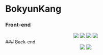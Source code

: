 # BokyunKang



### Front-end
<div align="center">
    <img src = "http://img.shields.io/badge/JavaScript-%23F7DF1E?style-flat-square&logo=JavaScript&logoColor=white"/>
    <img src="https://img.shields.io/badge/-HTML5-%23E34F26?style=for-the-badge&logo=HTML5&logoColor=white">
    <img src="https://img.shields.io/badge/-CSS3-%231572B6?style=for-the-badge&logo=CSS3&logoColor=white">
    <img src="https://img.shields.io/badge/jquery-0769AD?style=for-the-badge&logo=jquery&logoColor=white">
</div>
### Back-end
<div align="center">
    <img src = "https://img.shields.io/badge/-Spring--Boot-%236DB33F?style-flat-square&logo=SpringBoot&logoColor=white"/>
    <img src="https://img.shields.io/badge/JAVA-007396?style=for-the-badge&logo=Java&logoColor=white">
</div>

